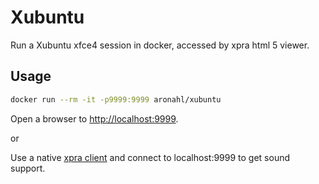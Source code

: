 # Xubuntu

Run a Xubuntu xfce4 session in docker, accessed by xpra html 5 viewer.

## Usage

```bash
docker run --rm -it -p9999:9999 aronahl/xubuntu
```

Open a browser to [http://localhost:9999](http://localhost:9999).

or

Use a native [xpra client](https://xpra.org/trac/wiki/Clients) and connect to localhost:9999 to get sound support.
